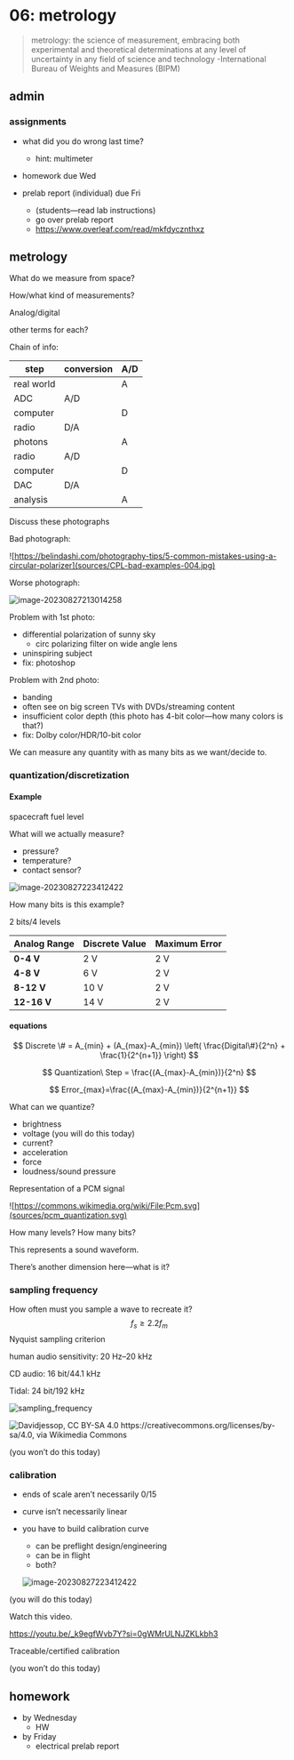 # 06: metrology

> metrology: the science of  measurement, embracing both experimental and theoretical determinations  at any level of uncertainty in any field of science and technology
> -International Bureau of Weights and Measures (BIPM) 



## admin

### assignments

- what did you do wrong last time?
  - hint: multimeter

- homework due Wed
- prelab report (individual) due Fri
  - (students—read lab instructions)
  - go over prelab report
  - https://www.overleaf.com/read/mkfdycznthxz




## metrology

What do we measure from space?

How/what kind of measurements?



Analog/digital



other terms for each?



Chain of info:

| step       | conversion | A/D  |
| ---------- | ---------- | ---- |
| real world |            | A    |
| ADC        | A/D        |      |
| computer   |            | D    |
| radio      | D/A        |      |
| photons    |            | A    |
| radio      | A/D        |      |
| computer   |            | D    |
| DAC        | D/A        |      |
| analysis   |            | A    |



Discuss these photographs

Bad photograph:

![https://belindashi.com/photography-tips/5-common-mistakes-using-a-circular-polarizer](sources/CPL-bad-examples-004.jpg)



Worse photograph:

![image-20230827213014258](sources/image-20230827213014258.png)



Problem with 1st photo:

- differential polarization of sunny sky
  - circ polarizing filter on wide angle lens
- uninspiring subject
- fix: photoshop



Problem with 2nd photo:

- banding
- often see on big screen TVs with DVDs/streaming content
- insufficient color depth (this photo has 4-bit color—how many colors is that?)
- fix: Dolby color/HDR/10-bit color



We can measure any quantity with as many bits as we want/decide to. 



### quantization/discretization



#### Example

spacecraft fuel level

What will we actually measure?

- pressure?
- temperature?
- contact sensor?

![image-20230827223412422](sources/image-20230827223412422.png)



How many bits is this example?

2 bits/4 levels


| **Analog Range** | Discrete  Value | Maximum  Error |
| ---------------- | --------------- | -------------- |
| **0-4 V**        | 2  V            | 2  V           |
| **4-8** **V**    | 6  V            | 2  V           |
| **8-12 V**       | 10  V           | 2  V           |
| **12-16 V**      | 14  V           | 2  V           |


#### equations

$$
Discrete \# = A_{min} + (A_{max}-A_{min}) \left( \frac{Digital\#}{2^n} + \frac{1}{2^{n+1}}  \right)
$$

$$
Quantization\ Step = \frac{(A_{max}-A_{min})}{2^n}
$$

$$
Error_{max}=\frac{(A_{max}-A_{min})}{2^{n+1}}
$$



What can we quantize?

- brightness
- voltage (you will do this today)
- current?
- acceleration
- force
- loudness/sound pressure



Representation of a PCM signal

![https://commons.wikimedia.org/wiki/File:Pcm.svg](sources/pcm_quantization.svg)



How many levels? How many bits?

This represents a sound waveform.



There’s another dimension here—what is it?



### sampling frequency

How often must you sample a wave to recreate it? 
$$
f_s \geq 2.2 f_m
$$
Nyquist sampling criterion



human audio sensitivity: 20 Hz–20 kHz

CD audio: 16 bit/44.1 kHz

Tidal: 24 bit/192 kHz


![sampling_frequency](sources/sampling_frequency.svg)

![Davidjessop, CC BY-SA 4.0 <https://creativecommons.org/licenses/by-sa/4.0>, via Wikimedia Commons](sources/FFT_aliasing.gif)



(you won’t do this today)



### calibration

- ends of scale aren’t necessarily 0/15

- curve isn’t necessarily linear

- you have to build calibration curve

  - can be preflight design/engineering
  - can be in flight
  - both?

  ![image-20230827223412422](sources/image-20230827223412422.png)

(you will do this today)



Watch this video.

https://youtu.be/_k9egfWvb7Y?si=0gWMrULNJZKLkbh3



Traceable/certified calibration

(you won’t do this today)



## homework

- by Wednesday
  - HW
- by Friday
  - electrical prelab report